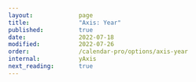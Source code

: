```yaml
---
layout:             page
title:              "Axis: Year"
published:          true
date:               2022-07-18
modified:           2022-07-26
order:              /calendar-pro/options/axis-year
internal:           yAxis
next_reading:       true
---
```


